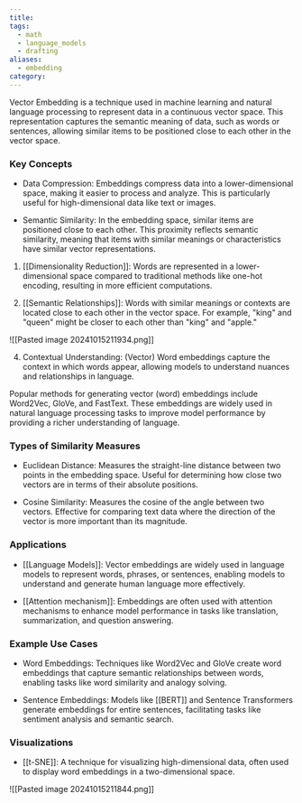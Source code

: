 ```yaml
---
title: 
tags:
  - math
  - language_models
  - drafting
aliases:
  - embedding
category:
---
```

Vector Embedding is a technique used in machine learning and natural language processing to represent data in a continuous vector space. This representation captures the semantic meaning of data, such as words or sentences, allowing similar items to be positioned close to each other in the vector space.

### Key Concepts

- Data Compression: Embeddings compress data into a lower-dimensional space, making it easier to process and analyze. This is particularly useful for high-dimensional data like text or images.
  
- Semantic Similarity: In the embedding space, similar items are positioned close to each other. This proximity reflects semantic similarity, meaning that items with similar meanings or characteristics have similar vector representations.

1. [[Dimensionality Reduction]]: Words are represented in a lower-dimensional space compared to traditional methods like one-hot encoding, resulting in more efficient computations.

2. [[Semantic Relationships]]: Words with similar meanings or contexts are located close to each other in the vector space. For example, "king" and "queen" might be closer to each other than "king" and "apple."

![[Pasted image 20241015211934.png]]

4. Contextual Understanding: (Vector) Word embeddings capture the context in which words appear, allowing models to understand nuances and relationships in language.

Popular methods for generating vector (word) embeddings include Word2Vec, GloVe, and FastText. These embeddings are widely used in natural language processing tasks to improve model performance by providing a richer understanding of language.

### Types of Similarity Measures

- Euclidean Distance: Measures the straight-line distance between two points in the embedding space. Useful for determining how close two vectors are in terms of their absolute positions.

- Cosine Similarity: Measures the cosine of the angle between two vectors. Effective for comparing text data where the direction of the vector is more important than its magnitude.

### Applications

- [[Language Models]]: Vector embeddings are widely used in language models to represent words, phrases, or sentences, enabling models to understand and generate human language more effectively.
  
- [[Attention mechanism]]: Embeddings are often used with attention mechanisms to enhance model performance in tasks like translation, summarization, and question answering.

### Example Use Cases

- Word Embeddings: Techniques like Word2Vec and GloVe create word embeddings that capture semantic relationships between words, enabling tasks like word similarity and analogy solving.

- Sentence Embeddings: Models like [[BERT]] and Sentence Transformers generate embeddings for entire sentences, facilitating tasks like sentiment analysis and semantic search.

### Visualizations

- [[t-SNE]]: A technique for visualizing high-dimensional data, often used to display word embeddings in a two-dimensional space.




![[Pasted image 20241015211844.png]]





